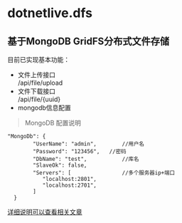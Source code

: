 # dotnetlive.dfs

## 基于MongoDB GridFS分布式文件存储

目前已实现基本功能：
* 文件上传接口  
 /api/file/upload
* 文件下载接口  
/api/file/{uuid}
* mongodb信息配置


> MongoDB 配置说明 

```
"MongoDb": {
        "UserName": "admin",        //用户名
        "Password": "123456",   //密码
        "DbName": "test",           //库名
        "SlaveOk": false,           
        "Servers": [                //多个服务器ip+端口
           "localhost:2801",
           "localhost:2701",
        ]   
  }     
  ```
  [详细说明可以查看相关文章](http://www.cnblogs.com/imeiba/p/5702298.html)


  



